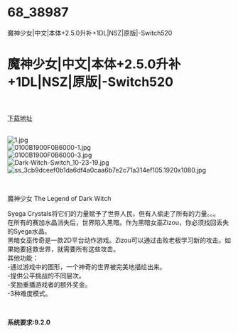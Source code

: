 # 68_38987
魔神少女|中文|本体+2.5.0升补+1DL|NSZ|原版|-Switch520
# 魔神少女|中文|本体+2.5.0升补+1DL|NSZ|原版|-Switch520
 <br/></br>
[下载地址](https://www.switch520.cc/article/38987 "下载地址")
<br/></br>

<p><img title="1.jpg" src="https://www.switch520.cc/muke_img/2022_07_19_8008156514ded.jpg" alt="1.jpg"><br>
<img title="0100B1900F0B6000-1.jpg" src="https://www.switch520.cc/muke_img/2022_07_19_c0de2fef3a49a.jpg" alt="0100B1900F0B6000-1.jpg"><br>
<img title="0100B1900F0B6000-3.jpg" src="https://www.switch520.cc/muke_img/2022_07_19_efd2e926c2ec0.jpg" alt="0100B1900F0B6000-3.jpg"><br>
<img title="Dark-Witch-Switch_10-23-19.jpg" src="https://www.switch520.cc/muke_img/2022_07_19_7ee61358c73bb.jpg" alt="Dark-Witch-Switch_10-23-19.jpg"><br>
<img title="ss_3cb9dceef0b1da6df4a0caa6b7e2c71a314ef105.1920x1080.jpg" src="https://www.switch520.cc/muke_img/2022_07_19_6f3f792e715dc.jpg" alt="ss_3cb9dceef0b1da6df4a0caa6b7e2c71a314ef105.1920x1080.jpg"></p>
<p>&nbsp;</p>
<p>魔神少女 The Legend of Dark Witch</p>
<p>Syega Crystals将它们的力量赋予了世界人民，但有人偷走了所有的力量。。。<br>
在所有的赛加水晶消失后，世界陷入黑暗。作为黑暗女巫Zizou，你必须找回丢失的Syega水晶。<br>
黑暗女巫传奇是一款2D平台动作游戏。Zizou可以通过击败老板学习新的攻击。如果她要拯救世界，就需要所有这些攻击。<br>
其他功能：<br>
-通过游戏中的图形，一个神奇的世界被完美地描绘出来。<br>
-提供公平挑战的不同层次。<br>
-奖励重播游戏者的额外奖金。<br>
-3种难度模式。</p>
<p>&nbsp;</p>
<p><strong>系统要求:9.2.0</strong></p>


